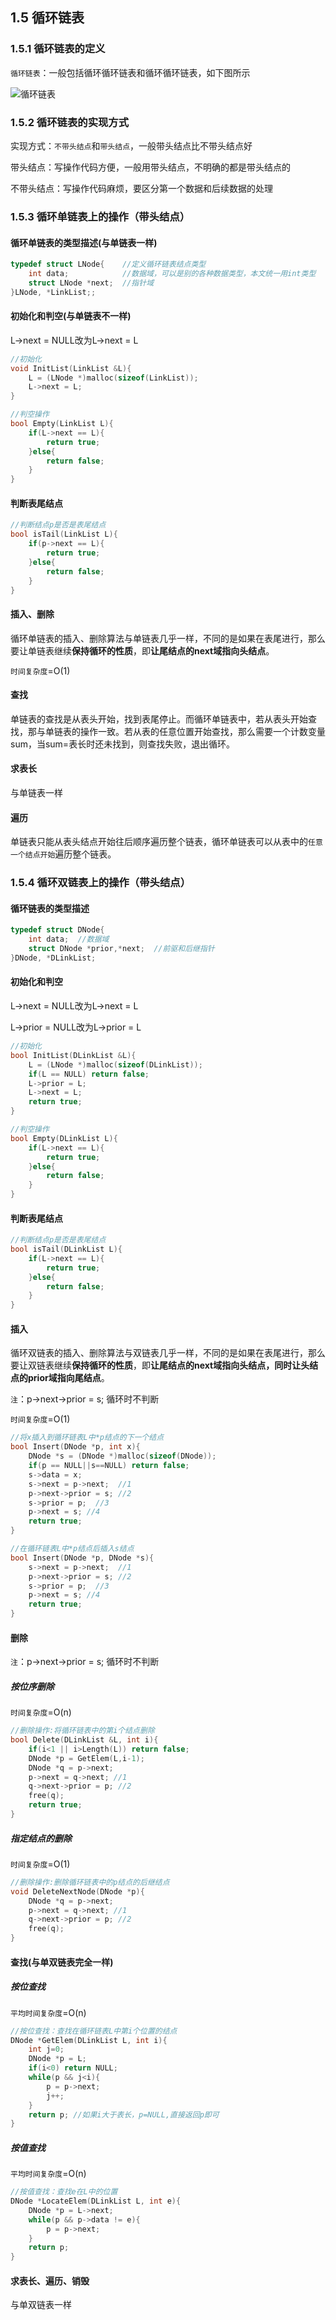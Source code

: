 ## 1.5 循环链表

### 1.5.1 循环链表的定义

`循环链表`：一般包括循环循环链表和循环循环链表，如下图所示

![循环链表](../images/2021041814455792.jpg)

### 1.5.2 循环链表的实现方式

实现方式：`不带头结点`和`带头结点`，一般带头结点比不带头结点好

带头结点：写操作代码方便，一般用带头结点，不明确的都是带头结点的

不带头结点：写操作代码麻烦，要区分第一个数据和后续数据的处理

### 1.5.3 循环单链表上的操作（带头结点）

#### 循环单链表的类型描述(与单链表一样)

```C
typedef struct LNode{    //定义循环链表结点类型
	int data;            //数据域，可以是别的各种数据类型，本文统一用int类型
	struct LNode *next;  //指针域
}LNode, *LinkList;;
```

#### 初始化和判空(与单链表不一样)

L->next = NULL改为L->next = L

```c
//初始化
void InitList(LinkList &L){
    L = (LNode *)malloc(sizeof(LinkList));
    L->next = L;
}
```

```c
//判空操作
bool Empty(LinkList L){
    if(L->next == L){
        return true;
    }else{
        return false;
    }
}
```

#### 判断表尾结点

```c
//判断结点p是否是表尾结点
bool isTail(LinkList L){
    if(p->next == L){
        return true;
    }else{
        return false;
    }
}
```

#### 插入、删除

循环单链表的插入、删除算法与单链表几乎一样，不同的是如果在表尾进行，那么要让单链表继续**保持循环的性质**，即**让尾结点的next域指向头结点**。

`时间复杂度`=O(1)

#### 查找

单链表的查找是从表头开始，找到表尾停止。而循环单链表中，若从表头开始查找，那与单链表的操作一致。若从表的任意位置开始查找，那么需要一个计数变量sum，当sum=表长时还未找到，则查找失败，退出循环。

#### 求表长

与单链表一样

#### 遍历

单链表只能从表头结点开始往后顺序遍历整个链表，循环单链表可以从表中的`任意一个结点开始`遍历整个链表。

### 1.5.4 循环双链表上的操作（带头结点）

#### 循环链表的类型描述

```C
typedef struct DNode{
    int data;  //数据域
    struct DNode *prior,*next;  //前驱和后继指针
}DNode, *DLinkList;
```

#### 初始化和判空

L->next = NULL改为L->next = L

L->prior = NULL改为L->prior = L

```c
//初始化
bool InitList(DLinkList &L){
    L = (LNode *)malloc(sizeof(DLinkList));
    if(L == NULL) return false;
    L->prior = L;
    L->next = L;
    return true;
}
```

```c
//判空操作
bool Empty(DLinkList L){
    if(L->next == L){
        return true;
    }else{
        return false;
    }
}
```

#### 判断表尾结点

```c
//判断结点p是否是表尾结点
bool isTail(DLinkList L){
    if(L->next == L){
        return true;
    }else{
        return false;
    }
}
```

#### 插入

循环双链表的插入、删除算法与双链表几乎一样，不同的是如果在表尾进行，那么要让双链表继续**保持循环的性质**，即**让尾结点的next域指向头结点，同时让头结点的prior域指向尾结点**。

`注`：p->next->prior = s; 循环时不判断

`时间复杂度`=O(1)

```c
//将x插入到循环链表L中*p结点的下一个结点
bool Insert(DNode *p, int x){
    DNode *s = (DNode *)malloc(sizeof(DNode));
    if(p == NULL||s==NULL) return false;
    s->data = x;
    s->next = p->next;  //1
    p->next->prior = s; //2
    s->prior = p;  //3
    p->next = s; //4
    return true;
}

//在循环链表L中*p结点后插入s结点
bool Insert(DNode *p, DNode *s){
    s->next = p->next;  //1
    p->next->prior = s; //2
    s->prior = p;  //3
    p->next = s; //4
    return true;
}
```

#### 删除

`注`：p->next->prior = s; 循环时不判断

##### 按位序删除

`时间复杂度`=O(n)

```c
//删除操作:将循环链表中的第i个结点删除
bool Delete(DLinkList &L, int i){
    if(i<1 || i>Length(L)) return false;
    DNode *p = GetElem(L,i-1);
    DNode *q = p->next;
    p->next = q->next; //1
    q->next->prior = p; //2
    free(q);
    return true;
}
```

##### 指定结点的删除

`时间复杂度`=O(1)

```c
//删除操作:删除循环链表中的p结点的后继结点
void DeleteNextNode(DNode *p){
    DNode *q = p->next;
    p->next = q->next; //1
    q->next->prior = p; //2
    free(q);
}
```

#### 查找(与单双链表完全一样)

##### 按位查找

`平均时间复杂度`=O(n)

```c
//按位查找：查找在循环链表L中第i个位置的结点
DNode *GetElem(DLinkList L, int i){
    int j=0;
    DNode *p = L;
    if(i<0) return NULL;
    while(p && j<i){
        p = p->next;
        j++;
    }
    return p; //如果i大于表长，p=NULL,直接返回p即可
}
```

##### 按值查找

`平均时间复杂度`=O(n)

```c
//按值查找：查找e在L中的位置
DNode *LocateElem(DLinkList L, int e){
    DNode *p = L->next;
    while(p && p->data != e){
        p = p->next;
    }
    return p;
}
```

#### 求表长、遍历、销毁

与单双链表一样

